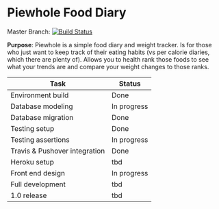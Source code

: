 # Piewhole Food Diary

Master Branch: [![Build Status](https://travis-ci.org/CarbonJ/Piewhole.svg)](https://travis-ci.org/CarbonJ/Piewhole)



**Purpose**: Piewhole is a simple food diary and weight tracker.  Is for those who just want to keep track of their eating habits (vs per calorie diaries, which there are plenty of).  Allows you to health rank those foods to see what your trends are and compare your weight changes to those ranks.

| Task  | Status |
| ------------- | ------------- |
|  Environment build | Done |
|  Database modeling | In progress |
|  Database migration | Done |
|  Testing setup  | Done |
|  Testing assertions  | In progress |
|  Travis & Pushover integration | Done |
|  Heroku setup | tbd |
|  Front end design  | In progress |
|  Full development | tbd |
|  1.0 release  | tbd |

